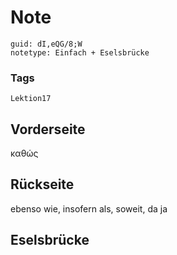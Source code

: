 # Note
```
guid: dI,eQG/8;W
notetype: Einfach + Eselsbrücke
```

### Tags
```
Lektion17
```

## Vorderseite
καθώς

## Rückseite
ebenso wie, insofern als, soweit, da ja

## Eselsbrücke


